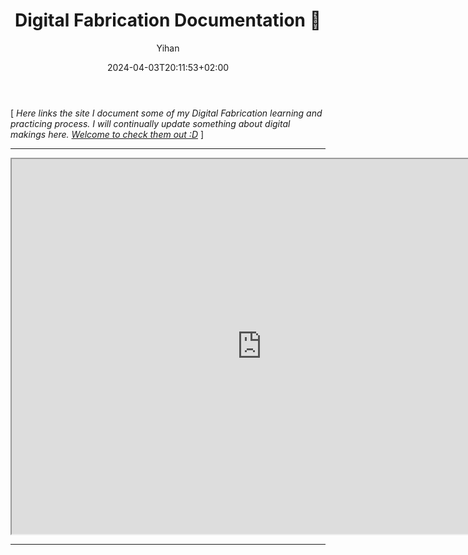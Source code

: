 ﻿---
title: "Digital Fabrication Documentation 🔧"
date: 2024-04-03T20:11:53+02:00
hidemeta: true
draft: false
author: ["Yihan"]
keywords: 
- Making
tags:
- Digital Fabrication
- Visual
- Physical
- Tool
description: ""
showToc: true
TocOpen: true
showbreadcrumbs: true
disableShare: true
weight: 286
cover:
    image: "projects/df/dfCover.jpg"
    caption: "My Digital Fabrication Documentation Site"
    alt: ""
    relative: false

---


[ *Here links the site I document some of my Digital Fabrication learning and practicing process. I will continually update something about digital makings here. 
[Welcome to check them out :D](https://yhannahlou1.gitlab.io/yh-digital-fabrication/)* ]


---


<iframe src="https://yhannahlou1.gitlab.io/yh-digital-fabrication/" width="800" height="600"></iframe>


---